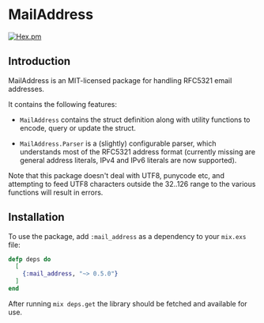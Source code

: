 # MailAddress

[![Hex.pm](https://img.shields.io/hexpm/v/mail_address.svg)](https://hex.pm/packages/mail_address)

## Introduction

MailAddress is an MIT-licensed package for handling RFC5321 email addresses.

It contains the following features:

  * `MailAddress` contains the struct definition along with utility functions to encode, query or update the struct.

  * `MailAddress.Parser` is a (slightly) configurable parser, which understands most of the RFC5321 address format (currently missing are general address literals, IPv4 and IPv6 literals are now supported).

Note that this package doesn't deal with UTF8, punycode etc, and
attempting to feed UTF8 characters outside the 32..126 range to the
various functions will result in errors.

## Installation

To use the package, add `:mail_address` as a dependency to your `mix.exs`
file:

```elixir
defp deps do
  [
    {:mail_address, "~> 0.5.0"}
  ]
end
```

After running `mix deps.get` the library should be fetched and available
for use.
